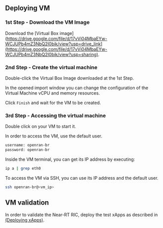 ## Deploying VM

### 1st Step - Download the VM Image
Download the [Virtual Box image](https://drive.google.com/file/d/17vVi04MbaEYw-WCJUPb4mZ3NbQ2I0bik/view?usp=drive_link](https://drive.google.com/file/d/17vVi04MbaEYw-WCJUPb4mZ3NbQ2I0bik/view?usp=sharing).

### 2nd Step - Create the virtual machine

Double-click the Virtual Box Image downloaded at the 1st Step.

In the opened import window you can change the configuration of the Virtual Machine vCPU and memory resources.

Click `Finish` and wait for the VM to be created.

### 3rd Step - Accessing the virtual machine

Double click on your VM to start it.

In order to access the VM, use the default user.
``` bash
username: openran-br
password: openran-br
```

Inside the VM terminal, you can get its IP address by executing:
```bash
ip a | grep eth0
```

To access the VM via SSH, you can use its IP address and the default user.
```bash
ssh openran-br@<vm_ip>
```

## VM validation

In order to validate the Near-RT RIC, deploy the test xApps as described in [(Deploying xApps)](docs/xapp.md).
